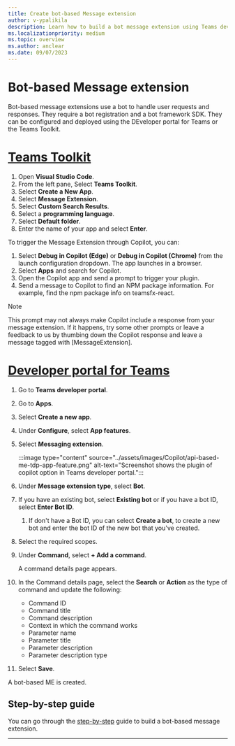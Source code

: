 ```yaml
---
title: Create bot-based Message extension
author: v-ypalikila
description: Learn how to build a bot message extension using Teams developer portal and Teams Toolkit.
ms.localizationpriority: medium
ms.topic: overview
ms.author: anclear
ms.date: 09/07/2023
---
```


# Bot-based Message extension

Bot-based message extensions use a bot to handle user requests and responses. They require a bot registration and a bot framework SDK. They can be configured and deployed using the DEveloper portal for Teams or the Teams Toolkit.

# [Teams Toolkit](#tab/Teams-toolkit)

1. Open **Visual Studio Code**.
1. From the left pane, Select **Teams Toolkit**.
1. Select **Create a New App**.
1. Select **Message Extension**.
1. Select **Custom Search Results**.
1. Select a **programming language**.
1. Select **Default folder**.
1. Enter the name of your app and select **Enter**.

To trigger the Message Extension through Copilot, you can:

1. Select **Debug in Copilot (Edge)** or **Debug in Copilot (Chrome)** from the launch configuration dropdown. The app launches in a browser.
1. Select **Apps** and search for Copilot.
1. Open the Copilot app and send a prompt to trigger your plugin.
1. Send a message to Copilot to find an NPM package information. For example, find the npm package info on teamsfx-react.

> [!NOTE]
> This prompt may not always make Copilot include a response from your message extension. If it happens, try some other prompts or leave a feedback to us by thumbing down the Copilot response and leave a message tagged with [MessageExtension].


# [Developer portal for Teams](#tab/developer-portal-for-teams)

1. Go to **Teams developer portal**.
1. Go to **Apps**.
1. Select **Create a new app**.
1. Under **Configure**, select **App features**.
1. Select **Messaging extension**.

   :::image type="content" source="../assets/images/Copilot/api-based-me-tdp-app-feature.png" alt-text="Screenshot shows the plugin of copilot option in Teams developer portal.":::

1. Under **Message extension type**, select **Bot**.

1. If you have an existing bot, select **Existing bot** or if you have a bot ID, select **Enter Bot ID**.

   1. If don't have a Bot ID, you can select **Create a bot**, to create a new bot and enter the bot ID of the new bot that you've created.

1. Select the required scopes.

1. Under **Command**, select **+ Add a command**.

   A command details page appears.

1. In the Command details page, select the **Search** or **Action** as the type of command and update the following:
   * Command ID
   * Command title
   * Command description
   * Context in which the command works
   * Parameter name
   * Parameter title
   * Parameter description
   * Parameter description type

1. Select **Save**.

A bot-based ME is created.

## Step-by-step guide

You can go through the [step-by-step](../sbs-gs-msgext.yml) guide to build a bot-based message extension.

---
